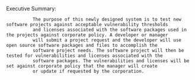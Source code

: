 Executive Summary:

              The purpose of this newly designed system is to test new software projects against acceptable vulnerability thresholds
              and licenses associated with the software packages used in the projects against corporate policy. A developer or manager
              will submit a project request and the developer will use open source software packages and files to accomplish the 
              software project needs. The software project will then be tested for vulnerabilities and licenses associated with the 
              software packages. The vulnerabilities and licenses will be set against corporate policy that the manager will create
              or update if requested by the corporation.
